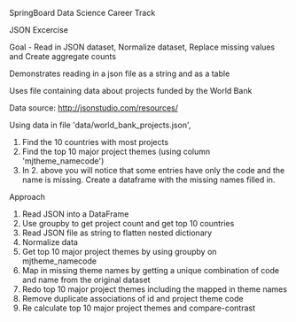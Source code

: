 SpringBoard Data Science Career Track

JSON Excercise

Goal - Read in JSON dataset, Normalize dataset, Replace missing values and Create aggregate counts

Demonstrates reading in a json file as a string and as a table

Uses file containing data about projects funded by the World Bank 

Data source: http://jsonstudio.com/resources/

Using data in file 'data/world_bank_projects.json',
1) Find the 10 countries with most projects
2) Find the top 10 major project themes (using column 'mjtheme_namecode')
3) In 2. above you will notice that some entries have only the code and the name is missing. Create a dataframe with the missing names filled in.

Approach
1) Read JSON into a DataFrame
2) Use groupby to get project count and get top 10 countries
3) Read JSON file as string to flatten nested dictionary
4) Normalize data
5) Get top 10 major project themes by using groupby on mjtheme_namecode
6) Map in missing theme names by getting a unique combination of code and name from the original dataset
7) Redo top 10 major project themes including the mapped in theme names
8) Remove duplicate associations of id and project theme code
9) Re calculate top 10 major project themes and compare-contrast
